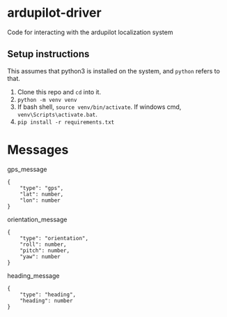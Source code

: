 # ardupilot-driver
Code for interacting with the ardupilot localization system

## Setup instructions

This assumes that python3 is installed on the system, and `python` refers to that.

1. Clone this repo and `cd` into it.
2. `python -m venv venv`
3. If bash shell, `source venv/bin/activate`. If windows cmd, `venv\Scripts\activate.bat`.
4. `pip install -r requirements.txt`

# Messages

gps_message
```
{
    "type": "gps",
    "lat": number,
    "lon": number
}
```

orientation_message
```
{
    "type": "orientation",
    "roll": number,
    "pitch": number,
    "yaw": number
}
```

heading_message
```
{
    "type": "heading",
    "heading": number
}
```

